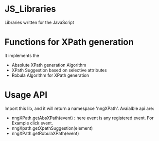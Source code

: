 # JS_Libraries
Libraries written for the JavaScript

# Functions for XPath generation
It implements the 
- Absolute XPath generation Algorithm
- XPath Suggestion based on selective attributes
- Robula Algorithm for XPath generation

# Usage API
Import this lib, and it will return a namespace 'nngXPath'.
Avaialble api are:
- nngXPath.getAbsXPath(event) : here event is any registered event. For Example click event.
- nngXpath.getXpathSuggestion(element)
- nngXPath.getRobulaXPath(event)
